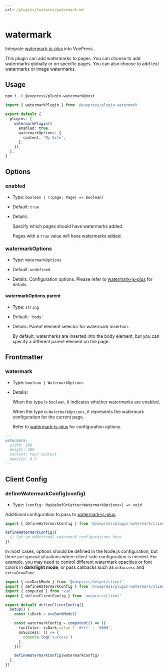 ```yaml
---
url: /plugins/features/watermark.md
---
```

# watermark

Integrate [watermark-js-plus](https://github.com/zhensherlock/watermark-js-plus) into VuePress.

This plugin can add watermarks to pages. You can choose to add watermarks globally or on specific pages. You can also choose to add text watermarks or image watermarks.

## Usage

```sh
npm i -D @vuepress/plugin-watermark@next
```

```ts title=".vuepress/config.ts"
import { watermarkPlugin } from '@vuepress/plugin-watermark'

export default {
  plugins: [
    watermarkPlugin({
      enabled: true,
      watermarkOptions: {
        content: 'My Site',
      },
    }),
  ],
}
```

## Options

### enabled

* Type: `boolean | ((page: Page) => boolean)`

* Default: `true`

* Details:

  Specify which pages should have watermarks added.

  Pages with a `true` value will have watermarks added.

### watermarkOptions

* Type: `WatermarkOptions`

* Default: `undefined`

* Details: Configuration options. Please refer to [watermark-js-plus](https://zhensherlock.github.io/watermark-js-plus/config/) for details.

#### watermarkOptions.parent

* Type: `string`

* Default: `'body'`

* Details: Parent element selector for watermark insertion.

  By default, watermarks are inserted into the body element, but you can specify a different parent element on the page.

## Frontmatter

### watermark

* Type: `boolean | WatermarkOptions`

* Details:

  When the type is `boolean`, it indicates whether watermarks are enabled.

  When the type is `WatermarkOptions`, it represents the watermark configuration for the current page.

  Refer to [watermark-js-plus](https://zhensherlock.github.io/watermark-js-plus/config/) for configuration options.

```md
---
watermark:
  width: 200
  height: 200
  content: Your content
  opacity: 0.5
---
```

## Client Config

### defineWatermarkConfig(config)

* Type: `(config: MaybeRefOrGetter<WatermarkOptions>) => void`

Additional configuration to pass to [watermark-js-plus](https://zhensherlock.github.io/watermark-js-plus/config/).

```ts title=".vuepress/client.ts"
import { defineWatermarkConfig } from '@vuepress/plugin-watermark/client'

defineWatermarkConfig({
  // Set up additional watermark configurations here
})
```

In most cases, options should be defined in the Node.js configuration,
but there are special situations where client-side configuration is needed. For example,
you may need to control different watermark opacities or font colors
in **dark/light mode**, or pass callbacks such as `onSuccess` and `extraDrawFunc`.

```ts title=".vuepress/client.ts"
import { useDarkMode } from '@vuepress/helper/client'
import { defineWatermarkConfig } from '@vuepress/plugin-watermark/client'
import { computed } from 'vue'
import { defineClientConfig } from 'vuepress/client'

export default defineClientConfig({
  setup() {
    const isDark = useDarkMode()

    const watermarkConfig = computed(() => ({
      fontColor: isDark.value ? '#fff' : '#000',
      onSuccess: () => {
        console.log('success')
      },
    }))

    defineWatermarkConfig(watermarkConfig)
  },
})
```
